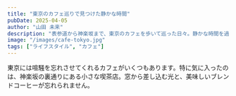 ```yaml
---
title: "東京のカフェ巡りで見つけた静かな時間"
pubDate: 2025-04-05
author: "山田 未来"
description: "表参道から神楽坂まで、東京のカフェを歩いて巡った日々。静かな時間を過ごせるお気に入りを紹介します。"
image: "/images/cafe-tokyo.jpg"
tags: ["ライフスタイル", "カフェ"]
---
```


東京には喧騒を忘れさせてくれるカフェがいくつもあります。特に気に入ったのは、神楽坂の裏通りにある小さな喫茶店。窓から差し込む光と、美味しいブレンドコーヒーが忘れられません。